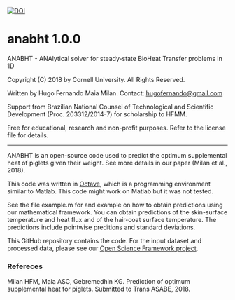 [![DOI](https://zenodo.org/badge/149821836.svg)](https://zenodo.org/badge/latestdoi/149821836)

# anabht 1.0.0
 ANABHT - ANAlytical solver for steady-state BioHeat Transfer problems in 1D
  
 Copyright (C) 2018 by Cornell University. All Rights Reserved.
  
 Written by Hugo Fernando Maia Milan. Contact: hugofernando@gmail.com

 Support from Brazilian National Counsel of Technological and Scientific Development (Proc. 203312/2014-7) for scholarship to HFMM.
  
 Free for educational, research and non-profit purposes.  Refer to the license file for details.
***

ANABHT is an open-source code used to predict the optimum supplemental heat of piglets given their weight. See more details in our paper (Milan et al., 2018).

This code was written in [Octave](https://www.gnu.org/software/octave/ "Octave website"), which is a programming environment similar to Matlab. This code might work on Matlab but it was not tested.

See the file example.m for and example on how to obtain predictions using our mathematical framework. You can obtain predictions of the skin-surface temperature and heat flux and of the hair-coat surface temperature. The predictions include pointwise preditions and standard deviations.

This GitHub repository contains the code. For the input dataset and processed data, please see our [Open Science Framework project](https://osf.io/fsqxj/ "Project: Prediction of optimum supplemental heat for piglets").

### Refereces
Milan HFM, Maia ASC, Gebremedhin KG. Prediction of optimum supplemental heat for piglets. Submitted to Trans ASABE, 2018.
